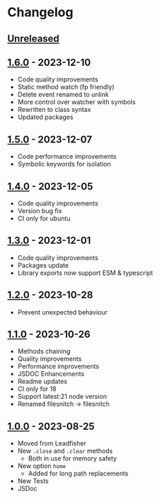 # Changelog

## [Unreleased][unreleased]

## [1.6.0][] - 2023-12-10

- Code quality improvements
- Static method watch (fp friendly)
- Delete event renamed to unlink
- More control over watcher with symbols
- Rewritten to class syntax
- Updated packages

## [1.5.0][] - 2023-12-07

- Code performance improvements
- Symbolic keywords for isolation

## [1.4.0][] - 2023-12-05

- Code quality improvements
- Version bug fix
- CI only for ubuntu

## [1.3.0][] - 2023-12-01

- Code quality improvements
- Packages update
- Library exports now support ESM & typescript

## [1.2.0][] - 2023-10-28

- Prevent unexpected behaviour

## [1.1.0][] - 2023-10-26

- Methods chaining
- Quality improvements
- Performance improvements
- JSDOC Enhancements
- Readme updates
- CI only for 18
- Support latest:21 node version
- Renamed filesnitch -> filesnitch

## [1.0.0][] - 2023-08-25

- Moved from Leadfisher
- New <code>.close</code> and <code>.clear</code> methods
  - Both in use for memory safety
- New option <code>home</code>
  - Added for long path replacements
- New Tests
- JSDoc

[unreleased]: https://github.com/astrohelm/filesnitch/compare/v1.6.0...HEAD
[1.6.0]: https://github.com/astrohelm/filesnitch/compare/v1.5.0...v1.6.0
[1.5.0]: https://github.com/astrohelm/filesnitch/compare/v1.4.0...v1.5.0
[1.4.0]: https://github.com/astrohelm/filesnitch/compare/v1.3.0...v1.4.0
[1.3.0]: https://github.com/astrohelm/filesnitch/compare/v1.3.0...v1.4.0
[1.3.0]: https://github.com/astrohelm/filesnitch/compare/v1.2.0...v1.3.0
[1.2.0]: https://github.com/astrohelm/filesnitch/compare/v1.1.0...v1.2.0
[1.1.0]: https://github.com/astrohelm/filesnitch/compare/v1.0.0...v1.1.0
[1.0.0]: https://github.com/astrohelm/filesnitch/releases/tag/v1.0.0
